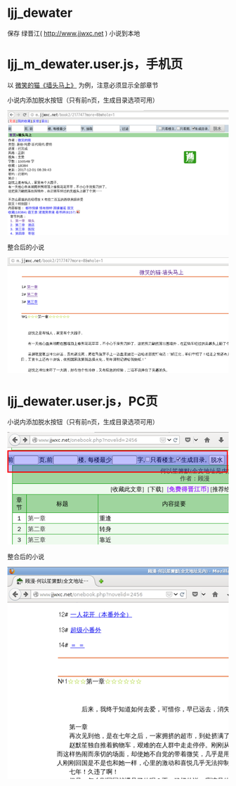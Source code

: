 ljj_dewater
===================

保存 绿晋江( http://www.jjwxc.net ) 小说到本地

# ljj_m_dewater.user.js，手机页

以 [微笑的猫《墙头马上》](https://m.jjwxc.net/book2/217747?more=0&whole=1) 为例，注意必须显示全部章节

小说内添加脱水按钮（只有前n页，生成目录选项可用）

![form](dewater_m_form.png)

整合后的小说

![thread](dewater_m_thread.png)

# ljj_dewater.user.js，PC页

小说内添加脱水按钮（只有前n页，生成目录选项可用）

![form](dewater_form.png)

整合后的小说

![thread](dewater_thread.png)
